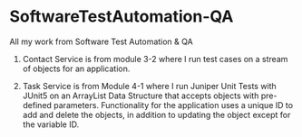 # SoftwareTestAutomation-QA
All my work from Software Test Automation &amp; QA

1. Contact Service is from module 3-2 where I run test cases on a stream of objects for an application.

2. Task Service is from Module 4-1 where I run Juniper Unit Tests with JUnit5 on an ArrayList Data Structure that accepts objects with pre-defined parameters. Functionality for the application uses a unique ID to add and delete the objects, in addition to updating the object except for the variable ID.
